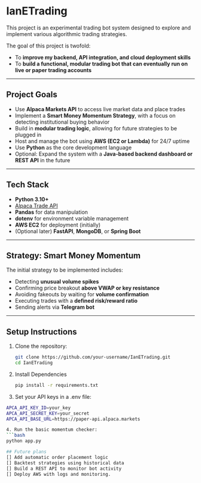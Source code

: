 # IanETrading 

This project is an experimental trading bot system designed to explore and implement various algorithmic trading strategies.

The goal of this project is twofold:
-  To **improve my backend, API integration, and cloud deployment skills**
-  To **build a functional, modular trading bot that can eventually run on live or paper trading accounts**

---

##  Project Goals

- Use **Alpaca Markets API** to access live market data and place trades
- Implement a **Smart Money Momentum Strategy**, with a focus on detecting institutional buying behavior
- Build in **modular trading logic**, allowing for future strategies to be plugged in
- Host and manage the bot using **AWS (EC2 or Lambda)** for 24/7 uptime
- Use **Python** as the core development language
- Optional: Expand the system with a **Java-based backend dashboard or REST API** in the future

---

## Tech Stack

- **Python 3.10+**
- [Alpaca Trade API](https://alpaca.markets/)
- **Pandas** for data manipulation
- **dotenv** for environment variable management
- **AWS EC2** for deployment (initially)
- (Optional later) **FastAPI**, **MongoDB**, or **Spring Boot**

---

## Strategy: Smart Money Momentum

The initial strategy to be implemented includes:
- Detecting **unusual volume spikes**
- Confirming price breakout **above VWAP or key resistance**
- Avoiding fakeouts by waiting for **volume confirmation**
- Executing trades with a **defined risk/reward ratio**
- Sending alerts via **Telegram bot**

---

## Setup Instructions

1. Clone the repository:
   ```bash
   git clone https://github.com/your-username/IanETrading.git
   cd IanETrading

2. Install Dependencies
   ```bash
   pip install -r requirements.txt

3. Set your API keys in a .env file:
```bash
APCA_API_KEY_ID=your_key
APCA_API_SECRET_KEY=your_secret
APCA_API_BASE_URL=https://paper-api.alpaca.markets

4. Run the basic momentum checker:
```bash
python app.py

## Future plans
[] Add automatic order placement logic
[] Backtest strategies using historical data
[] Build a REST API to monitor bot activity
[] Deploy AWS with logs and monitoring.
